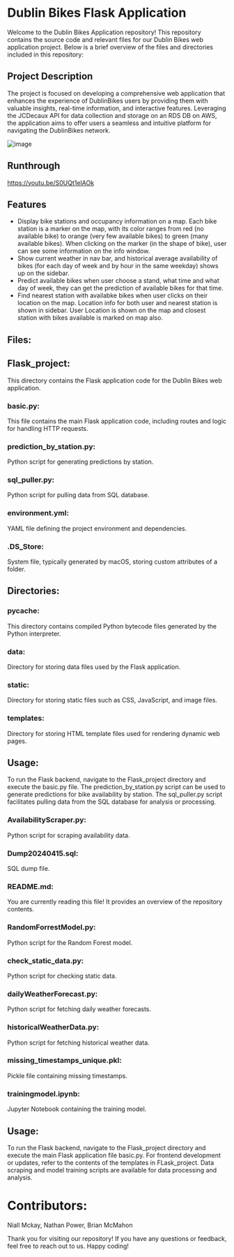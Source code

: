 # Dublin Bikes Flask Application
Welcome to the Dublin Bikes Application repository! This repository contains the source code and relevant files for our Dublin Bikes web application project. Below is a brief overview of the files and directories included in this repository:

## Project Description

The project is focused on developing a comprehensive web application that enhances the experience of DublinBikes users by providing them with valuable insights, real-time information, and interactive features. Leveraging the JCDecaux API for data collection and storage on an RDS DB on AWS, the application aims to offer users a seamless and intuitive platform for navigating the DublinBikes network.

![image](https://github.com/Niallmckayy/UCDBikes/assets/143412613/bf9d6db6-e006-4e42-af1c-4c0883cd9d25)

## Runthrough

https://youtu.be/S0UQt1eIAOk

## Features 
* Display bike stations and occupancy information on a map. Each bike station is a marker on the map, with its color ranges from red (no available bike) to orange (very few available bikes) to green (many available bikes). When clicking on the marker (in the shape of bike), user can see some information on the info window.
* Show current weather in nav bar, and historical average availability of bikes (for each day of week and by hour in the same weekday) shows up on the sidebar.
* Predict available bikes when user choose a stand, what time and what day of week, they can get the prediction of available bikes for that time.
* Find nearest station with availabke bikes when user clicks on their location on the map. Location info for both user and nearest station is shown in sidebar. User Location is shown on the map and closest station with bikes available is marked on map also. 


## Files:
## Flask_project: 
This directory contains the Flask application code for the Dublin Bikes web application.

### basic.py:
This file contains the main Flask application code, including routes and logic for handling HTTP requests.
### prediction_by_station.py:
Python script for generating predictions by station.
### sql_puller.py:
Python script for pulling data from SQL database.
### environment.yml: 
YAML file defining the project environment and dependencies.

### .DS_Store: 
System file, typically generated by macOS, storing custom attributes of a folder.
## Directories:
### pycache: 
This directory contains compiled Python bytecode files generated by the Python interpreter.
### data: 
Directory for storing data files used by the Flask application.
### static: 
Directory for storing static files such as CSS, JavaScript, and image files.
### templates:
Directory for storing HTML template files used for rendering dynamic web pages.
## Usage:
To run the Flask backend, navigate to the Flask_project directory and execute the basic.py file.
The prediction_by_station.py script can be used to generate predictions for bike availability by station.
The sql_puller.py script facilitates pulling data from the SQL database for analysis or processing.

### AvailabilityScraper.py:
Python script for scraping availability data.
### Dump20240415.sql: 
SQL dump file.
###  README.md: 
You are currently reading this file! It provides an overview of the repository contents.
### RandomForrestModel.py: 
Python script for the Random Forest model.
### check_static_data.py:
Python script for checking static data.
### dailyWeatherForecast.py: 
Python script for fetching daily weather forecasts.
### historicalWeatherData.py: 
Python script for fetching historical weather data.
### missing_timestamps_unique.pkl: 
Pickle file containing missing timestamps.
### trainingmodel.ipynb: 
Jupyter Notebook containing the training model.
## Usage:
To run the Flask backend, navigate to the Flask_project directory and execute the main Flask application file basic.py.
For frontend development or updates, refer to the contents of the templates in FLask_project.
Data scraping and model training scripts are available for data processing and analysis.

# Contributors:
Niall Mckay,
Nathan Power,
Brian McMahon

Thank you for visiting our repository! If you have any questions or feedback, feel free to reach out to us. Happy coding!
